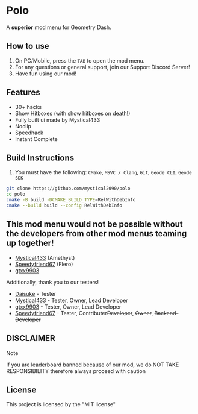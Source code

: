 # Polo
A **superior** mod menu for Geometry Dash.

## How to use
1. On PC/Mobile, press the `TAB` to open the mod menu.
2. For any questions or general support, join our Support Discord Server!
3. Have fun using our mod!

## Features
- 30+ hacks
- Show Hitboxes (with show hitboxes on death!)
- Fully built ui made by Mystical433
- Noclip
- Speedhack
- Instant Complete

## Build Instructions
1. You must have the following: `CMake`, `MSVC / Clang`, `Git`, `Geode CLI`, `Geode SDK`
```bash
git clone https://github.com/mystical2090/polo
cd polo
cmake -B build -DCMAKE_BUILD_TYPE=RelWithDebInfo
cmake --build build --config RelWithDebInfo
```

## This mod menu would not be possible without the developers from other mod menus teaming up together!

- [Mystical433](https://github.com/mystical2090) (Amethyst)
- [Speedyfriend67](https://github.com/speedyfriend67) (Flero)
- [gtxx9903](https://github.com/gtxx9903) 

Additionally, thank you to our testers!
- [Daisuke](https://github.com/daisuke1227) - Tester
- [Mystical433](https://github.com/mystical2090) - Tester, Owner, Lead Developer
- [gtxx9903](https://github.com/gtxx9903) - Tester, Owner, Lead Developer
- [Speedyfriend67](https://github.com/speedyfriend67) - Tester, Contributer~~Developer~~, ~~Owner~~, ~~Backend-Developer~~

## DISCLAIMER
> [!NOTE]
> If you are leaderboard banned because of our mod, we do NOT TAKE RESPONSIBILITY
> therefore always proceed with caution

## License
This project is licensed by the "MIT license"

